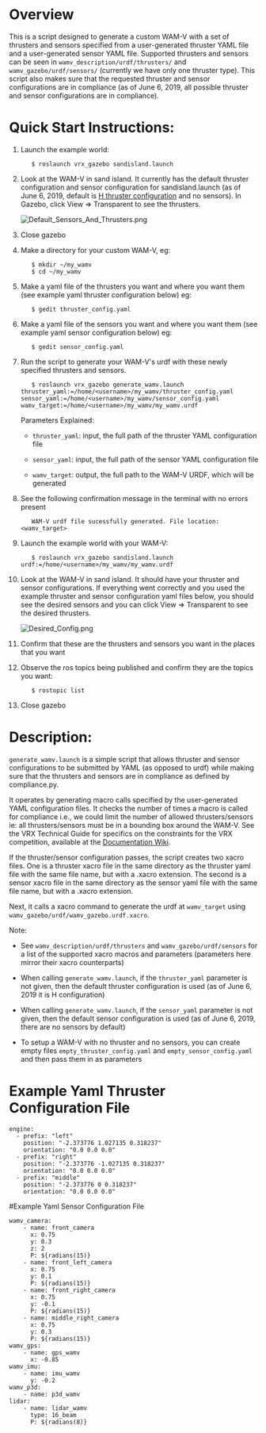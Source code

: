 # Overview
This is a script designed to generate a custom WAM-V with a set of thrusters and sensors specified from a user-generated thruster YAML file and a user-generated sensor YAML file. Supported thrusters and sensors can be seen in `wamv_description/urdf/thrusters/` and `wamv_gazebo/urdf/sensors/` (currently we have only one thruster type). This script also makes sure that the requested thruster and sensor configurations are in compliance (as of June 6, 2019, all possible thruster and sensor configurations are in compliance).

# Quick Start Instructions:
1. Launch the example world:

    ```
       $ roslaunch vrx_gazebo sandisland.launch
    ```

2. Look at the WAM-V in sand island. It currently has the default thruster configuration and sensor configuration for sandisland.launch (as of June 6, 2019, default is [H thruster configuration](https://bitbucket.org/osrf/vrx/wiki/tutorials/PropulsionConfiguration) and no sensors). In Gazebo, click View => Transparent to see the thrusters.

    ![Default_Sensors_And_Thrusters.png](https://bitbucket.org/repo/BgXLzgM/images/2154255799-Default_Sensors_And_Thrusters.png)

3. Close gazebo
4. Make a directory for your custom WAM-V, eg:
    ```
       $ mkdir ~/my_wamv
       $ cd ~/my_wamv
    ```
5. Make a yaml file of the thrusters you want and where you want them (see example yaml thruster configuration below) eg:
    ```
       $ gedit thruster_config.yaml
    ```
6. Make a yaml file of the sensors you want and where you want them (see example yaml sensor configuration below) eg:
    ```
       $ gedit sensor_config.yaml
    ```
7. Run the script to generate your WAM-V's urdf with these newly specified thrusters and sensors.
    ```
       $ roslaunch vrx_gazebo generate_wamv.launch thruster_yaml:=/home/<username>/my_wamv/thruster_config.yaml  sensor_yaml:=/home/<username>/my_wamv/sensor_config.yaml wamv_target:=/home/<username>/my_wamv/my_wamv.urdf
    ```

    Parameters Explained:

    * `thruster_yaml`: input, the full path of the thruster YAML configuration file

    * `sensor_yaml`: input, the full path of the sensor YAML configuration file

    * `wamv_target`: output, the full path to the WAM-V URDF, which will be generated

8. See the following confirmation message in the terminal with no errors present 
    ```
       WAM-V urdf file sucessfully generated. File location: <wamv_target>
    ```

9. Launch the example world with your WAM-V:
    ```
       $ roslaunch vrx_gazebo sandisland.launch urdf:=/home/<username>/my_wamv/my_wamv.urdf
    ```
10. Look at the WAM-V in sand island. It should have your thruster and sensor configurations. If everything went correctly and you used the example thruster and sensor configuration yaml files below, you should see the desired sensors and you can click View => Transparent to see the desired thrusters.

    ![Desired_Config.png](https://bitbucket.org/repo/BgXLzgM/images/2592656789-Desired_Config.png)

11. Confirm that these are the thrusters and sensors you want in the places that you want
12. Observe the ros topics being published and confirm they are the topics you want:

    ```
       $ rostopic list
    ```

13. Close gazebo

# Description:
`generate_wamv.launch` is a simple script that allows thruster and sensor configurations to be submitted by YAML (as opposed to urdf) while making sure that the thrusters and sensors are in compliance as defined by compliance.py.

It operates by generating macro calls specified by the user-generated YAML configuration files. It checks the number of times a macro is called for compliance i.e., we could limit the number of allowed thrusters/sensors ie: all thrusters/sensors must be in a bounding box around the WAM-V.   See the VRX Technical Guide for specifics on the constraints for the VRX competition, available at the [Documentation Wiki](https://bitbucket.org/osrf/vrx/wiki/documentation).
	
If the thruster/sensor configuration passes, the script creates two xacro files. One is a thruster xacro file in the same directory as the thruster yaml file with the same file name, but with a .xacro extension. The second is a sensor xacro file in the same directory as the sensor yaml file with the same file name, but with a .xacro extension. 

Next, it calls a xacro command to generate the urdf at `wamv_target` using `wamv_gazebo/urdf/wamv_gazebo.urdf.xacro`.

Note:

* See `wamv_description/urdf/thrusters` and `wamv_gazebo/urdf/sensors` for a list of the supported xacro macros and parameters (parameters here mirror their xacro counterparts)

* When calling `generate_wamv.launch`, if the `thruster_yaml` parameter is not given, then the default thruster configuration is used (as of June 6, 2019 it is H configuration)

* When calling `generate_wamv.launch`, if the `sensor_yaml` parameter is not given, then the default sensor configuration is used (as of June 6, 2019, there are no sensors by default)

* To setup a WAM-V with no thruster and no sensors, you can create empty files `empty_thruster_config.yaml` and `empty_sensor_config.yaml` and then pass them in as parameters

# Example Yaml Thruster Configuration File
```
engine:
  - prefix: "left"
    position: "-2.373776 1.027135 0.318237"
    orientation: "0.0 0.0 0.0"
  - prefix: "right"
    position: "-2.373776 -1.027135 0.318237"
    orientation: "0.0 0.0 0.0"
  - prefix: "middle"
    position: "-2.373776 0 0.318237"
    orientation: "0.0 0.0 0.0"
```

#Example Yaml Sensor Configuration File
```
wamv_camera:
    - name: front_camera
      x: 0.75
      y: 0.3
      z: 2
      P: ${radians(15)}
    - name: front_left_camera
      x: 0.75
      y: 0.1
      P: ${radians(15)}
    - name: front_right_camera
      x: 0.75
      y: -0.1
      P: ${radians(15)}
    - name: middle_right_camera
      x: 0.75
      y: 0.3
      P: ${radians(15)}
wamv_gps:
    - name: gps_wamv
      x: -0.85
wamv_imu:
    - name: imu_wamv
      y: -0.2
wamv_p3d:
    - name: p3d_wamv
lidar:
    - name: lidar_wamv
      type: 16_beam
      P: ${radians(8)}
```